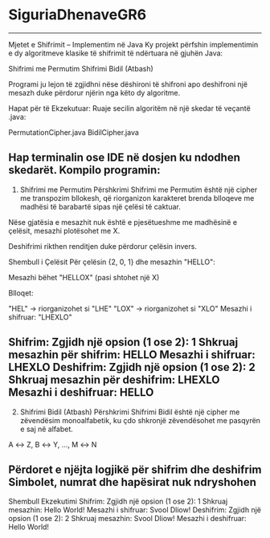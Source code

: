 # SiguriaDhenaveGR6
---------------------------------------------------
Mjetet e Shifrimit – Implementim në Java
Ky projekt përfshin implementimin e dy algoritmeve klasike të shifrimit të ndërtuara në gjuhën Java:

Shifrimi me Permutim
Shifrimi Bidil (Atbash)

Programi ju lejon të zgjidhni nëse dëshironi të shifroni apo deshifroni një mesazh duke përdorur njërin nga këto dy algoritme.

Hapat për të Ekzekutuar:
Ruaje secilin algoritëm në një skedar të veçantë .java:

PermutationCipher.java
BidilCipher.java

Hap terminalin ose IDE në dosjen ku ndodhen skedarët.
Kompilo programin:
---------------------------------------------
 1. Shifrimi me Permutim
 Përshkrimi
Shifrimi me Permutim është një cipher me transpozim bllokesh, që riorganizon karakteret brenda blloqeve me madhësi të barabartë sipas një çelësi të caktuar.

Nëse gjatësia e mesazhit nuk është e pjesëtueshme me madhësinë e çelësit, mesazhi plotësohet me X.

Deshifrimi rikthen renditjen duke përdorur çelësin invers.

 Shembull i Çelësit
Për çelësin {2, 0, 1} dhe mesazhin "HELLO":

Mesazhi bëhet "HELLOX" (pasi shtohet një X)

Blloqet:

"HEL" → riorganizohet si "LHE"
"LOX" → riorganizohet si "XLO"
Mesazhi i shifruar: "LHEXLO"

Shifrim:
Zgjidh një opsion (1 ose 2): 1
Shkruaj mesazhin për shifrim: HELLO
Mesazhi i shifruar: LHEXLO
Deshifrim:
Zgjidh një opsion (1 ose 2): 2
Shkruaj mesazhin për deshifrim: LHEXLO
Mesazhi i deshifruar: HELLO
----------------------------------------------------------------
2. Shifrimi Bidil (Atbash)
Përshkrimi
Shifrimi Bidil është një cipher me zëvendësim monoalfabetik, ku çdo shkronjë zëvendësohet me pasqyrën e saj në alfabet.

A ↔ Z, B ↔ Y, ..., M ↔ N

Përdoret e njëjta logjikë për shifrim dhe deshifrim
Simbolet, numrat dhe hapësirat nuk ndryshohen
---
Shembull Ekzekutimi
Shifrim:
Zgjidh një opsion (1 ose 2): 1
Shkruaj mesazhin: Hello World!
Mesazhi i shifruar: Svool Dliow!
Deshifrim:
Zgjidh një opsion (1 ose 2): 2
Shkruaj mesazhin: Svool Dliow!
Mesazhi i deshifruar: Hello World!
